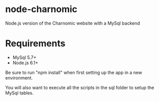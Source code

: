 # node-charnomic
Node.js version of the Charnomic website with a MySql backend

# Requirements
* MySql 5.7+
* Node.js 6.1+

Be sure to run "npm install" when first setting up the app in 
a new environment.

You will also want to execute all the scripts in the sql
folder to setup the MySql tables.
